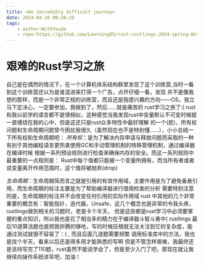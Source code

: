 ```yaml
---
title: <An incredibly difficult journey>
date: 2024-04-26 00:26:29
tags:
    - author:WithYouda
    - repo:https://github.com/LearningOS/rust-rustlings-2024-spring-WithYouda
---
```

# 艰难的Rust学习之旅
自己是在偶然的情况下，在一个计算机体系结构群里发现了这个训练营,当时一看到这个训练营还以为是谁混进来打得一个广告，点开仔细一看，发现
并不是像我想的那样，而是一个非常正规的训练营，而且还是我感兴趣的方向——OS，我立马下定决心，一定要参加，我做到了，然后......就是痛苦的
rust学习之旅了:(
rust和我以前学的语言都不是很相似，这种感觉当我发现rust中变量默认不可变时候就一直缠绕在我的心中，但是这还只是rust众多特性中最好理解
的一个(悲)，所有权问题和生命周期问题曾今困扰我很久（虽然现在也不是特别懂......），小小总结一下所有权和生命周期吧：
*所有权*：是为了解决内存申请与释放问题而采取的一种有别于其他编程语言更热衷使用GC和手动管理机制的特殊管理机制，通过编译器在编译时候
          根据一系列预设规则进行检查来确保内存的安全。而这一系列规则中最重要的一点规则是：
            Rust中每个值都只能被一个变量所拥有，而当所有者或者说变量离开作用范围时，这个值将被抛弃(drop)

*生命周期*：生命周期简而言之就是引用的有效作用域，主要作用是为了避免垂悬引用，而生命周期的标注主要是为了帮助编译器进行借用检查的分析
            需要特别注意的是，生命周期的标注并不会改变任何引用的实际作用域
rust 中其他的几个非常重要的概念有：智能指针，迭代器，Unsafe，这几个概念也是非常的令我头疼，rustlings做到相关的习题时，老是卡个半天，
但是这些都是rust学习中必须要掌握的重点知识，所以我也是花了相当多的精力在于编译器斗智斗勇中( 
rustlings 最后10道算法题也是把我折腾的够呛，写的时候压根就无法关注到它的复杂度，能通过测试就很不容易了：( , 而且后面几道题需要频繁
调用标准库中的方法，我也是找个半天，看来以后还是得多用才能熟悉的写啊
但是不管怎样艰难，我最终还是坚持写完了110题，rust虽然不能说学会了，但是至少入门了吧，那现在就让我继续向操作系统进军吧，加油！

